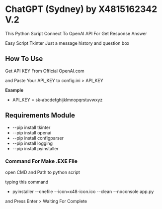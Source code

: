 # ChatGPT (Sydney) by X4815162342 V.2
This Python Script Connect To OpenAI API For Get Response Answer

Easy Script Tkinter
Just a message history and question box

## How To Use
Get API KEY From Official OpenAI.com

and Paste Your API_KEY to config.ini > API_KEY

**Example**
* API_KEY = sk-abcdefghijklmnopqrstuvwxyz

## Requirements Module
* --pip install tkinter
* --pip install openai
* --pip install configparser
* --pip install logging
* --pip install pyinstaller

### Command For Make .EXE File
open CMD and Path to python script

typing this command

* pyinstaller --onefile --icon=x48-icon.ico --clean --noconsole app.py

and Press Enter > Waiting For Complete